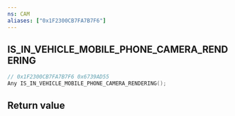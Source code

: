 ```yaml
---
ns: CAM
aliases: ["0x1F2300CB7FA7B7F6"]
---
```

## IS_IN_VEHICLE_MOBILE_PHONE_CAMERA_RENDERING

```c
// 0x1F2300CB7FA7B7F6 0x6739AD55
Any IS_IN_VEHICLE_MOBILE_PHONE_CAMERA_RENDERING();
```


## Return value

